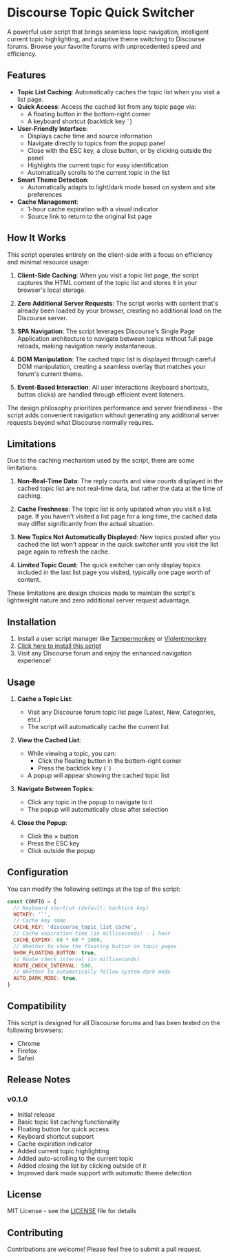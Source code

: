 # Discourse Topic Quick Switcher

A powerful user script that brings seamless topic navigation, intelligent current topic highlighting, and adaptive theme switching to Discourse forums. Browse your favorite forums with unprecedented speed and efficiency.

## Features

- **Topic List Caching**: Automatically caches the topic list when you visit a list page.
- **Quick Access**: Access the cached list from any topic page via:
  - A floating button in the bottom-right corner
  - A keyboard shortcut (backtick key `` ` ``)
- **User-Friendly Interface**:
  - Displays cache time and source information
  - Navigate directly to topics from the popup panel
  - Close with the ESC key, a close button, or by clicking outside the panel
  - Highlights the current topic for easy identification
  - Automatically scrolls to the current topic in the list
- **Smart Theme Detection**:
  - Automatically adapts to light/dark mode based on system and site preferences
- **Cache Management**:
  - 1-hour cache expiration with a visual indicator
  - Source link to return to the original list page

## How It Works

This script operates entirely on the client-side with a focus on efficiency and minimal resource usage:

1. **Client-Side Caching**: When you visit a topic list page, the script captures the HTML content of the topic list and stores it in your browser's local storage.

2. **Zero Additional Server Requests**: The script works with content that's already been loaded by your browser, creating no additional load on the Discourse server.

3. **SPA Navigation**: The script leverages Discourse's Single Page Application architecture to navigate between topics without full page reloads, making navigation nearly instantaneous.

4. **DOM Manipulation**: The cached topic list is displayed through careful DOM manipulation, creating a seamless overlay that matches your forum's current theme.

5. **Event-Based Interaction**: All user interactions (keyboard shortcuts, button clicks) are handled through efficient event listeners.

The design philosophy prioritizes performance and server friendliness - the script adds convenient navigation without generating any additional server requests beyond what Discourse normally requires.

## Limitations

Due to the caching mechanism used by the script, there are some limitations:

1. **Non-Real-Time Data**: The reply counts and view counts displayed in the cached topic list are not real-time data, but rather the data at the time of caching.

2. **Cache Freshness**: The topic list is only updated when you visit a list page. If you haven't visited a list page for a long time, the cached data may differ significantly from the actual situation.

3. **New Topics Not Automatically Displayed**: New topics posted after you cached the list won't appear in the quick switcher until you visit the list page again to refresh the cache.

4. **Limited Topic Count**: The quick switcher can only display topics included in the last list page you visited, typically one page worth of content.

These limitations are design choices made to maintain the script's lightweight nature and zero additional server request advantage.

## Installation

1. Install a user script manager like [Tampermonkey](https://www.tampermonkey.net/) or [Violentmonkey](https://violentmonkey.github.io/)
2. [Click here to install this script](https://github.com/utags/userscripts/raw/main/discourse-topic-quick-switcher/discourse-topic-quick-switcher.user.js)
3. Visit any Discourse forum and enjoy the enhanced navigation experience!

## Usage

1. **Cache a Topic List**:
   - Visit any Discourse forum topic list page (Latest, New, Categories, etc.)
   - The script will automatically cache the current list

2. **View the Cached List**:
   - While viewing a topic, you can:
     - Click the floating button in the bottom-right corner
     - Press the backtick key (`` ` ``)
   - A popup will appear showing the cached topic list

3. **Navigate Between Topics**:
   - Click any topic in the popup to navigate to it
   - The popup will automatically close after selection

4. **Close the Popup**:
   - Click the × button
   - Press the ESC key
   - Click outside the popup

## Configuration

You can modify the following settings at the top of the script:

```javascript
const CONFIG = {
  // Keyboard shortcut (default: backtick key)
  HOTKEY: '`',
  // Cache key name
  CACHE_KEY: 'discourse_topic_list_cache',
  // Cache expiration time (in milliseconds) - 1 hour
  CACHE_EXPIRY: 60 * 60 * 1000,
  // Whether to show the floating button on topic pages
  SHOW_FLOATING_BUTTON: true,
  // Route check interval (in milliseconds)
  ROUTE_CHECK_INTERVAL: 500,
  // Whether to automatically follow system dark mode
  AUTO_DARK_MODE: true,
}
```

## Compatibility

This script is designed for all Discourse forums and has been tested on the following browsers:

- Chrome
- Firefox
- Safari

## Release Notes

### v0.1.0

- Initial release
- Basic topic list caching functionality
- Floating button for quick access
- Keyboard shortcut support
- Cache expiration indicator
- Added current topic highlighting
- Added auto-scrolling to the current topic
- Added closing the list by clicking outside of it
- Improved dark mode support with automatic theme detection

## License

MIT License - see the [LICENSE](https://github.com/utags/userscripts/blob/main/LICENSE) file for details

## Contributing

Contributions are welcome! Please feel free to submit a pull request.

